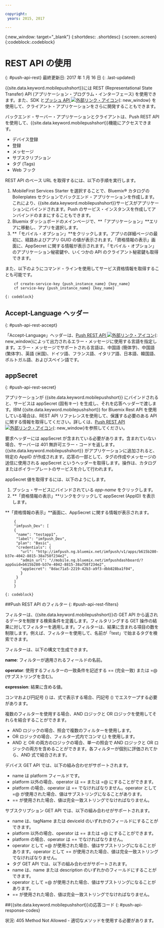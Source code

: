 ```yaml
---

copyright:
 years: 2015, 2017

---
```


{:new_window: target="_blank"}
{:shortdesc: .shortdesc}
{:screen:.screen}
{:codeblock:.codeblock}

# REST API の使用
{: #push-api-rest}
最終更新日: 2017 年 1 月 16 日
{: .last-updated}

{{site.data.keyword.mobilepushshort}}には REST (Representational State Transfer) API (アプリケーション・プログラム・インターフェース) を使用できます。また、SDK と[プッシュ API ![外部リンク・アイコン](../../icons/launch-glyph.svg "外部リンク・アイコン")](https://mobile.{DomainName}/imfpush/ "外部リンク・アイコン"){: new_window} を使用して、クライアント・アプリケーションをさらに開発することもできます。

バックエンド・サーバー・アプリケーションとクライアントは、Push REST API を使用して、{{site.data.keyword.mobilepushshort}}機能にアクセスできます。

- デバイス登録
- 登録
- メッセージ
- サブスクリプション
- タグ (Tags)
- Web フック

REST API のベース URL を取得するには、以下の手順を実行します。

1. MobileFirst Services Starter を選択することで、Bluemix® カタログの Boilerplates セクションでバックエンド・アプリケーションを作成します。これにより、{{site.data.keyword.mobilepushshort}}サービスがアプリケーションにバインドされます。Push のサービス・インスタンスを作成してアンバインドのままにすることもできます。 
1. Bluemix ダッシュボードのメインページで、**「アプリケーション」**エリアに移動し、アプリを選択します。
3. **「モバイル・オプション」**をクリックします。アプリの詳細ページの最初に、経路およびアプリ GUID の値が表示されます。「資格情報の表示」画面に、AppSecret に関する情報が表示されます。「モバイル・オプション」のアプリケーション秘密鍵や、いくつかの API のクライアント秘密鍵も取得できます。

また、以下のようにコマンド・ラインを使用してサービス資格情報を取得することも可能です。

```
    cf create-service-key {push_instance_name} {key_name}
    cf service-key {push_instance_name} {key_name}
```
	{: codeblock}

## Accept-Language ヘッダー
{: #push-api-rest-accept}

「Accept-Language」ヘッダーは、[Push REST API ![外部リンク・アイコン](../../icons/launch-glyph.svg "外部リンク・アイコン")](https://mobile.{DomainName}/imfpush/ "外部リンク・アイコン"){: new_window}によって出力されるエラー・メッセージに使用する言語を指定します。エラー・メッセージでサポートされる言語は、中国語 (簡体字)、中国語 (繁体字)、英語 (米国)、ドイツ語、フランス語、イタリア語、日本語、韓国語、ポルトガル語、およびスペイン語です。

## appSecret 
{: #push-api-rest-secret}

アプリケーションが {{site.data.keyword.mobilepushshort}} にバインドされると、サービスは appSecret (固有キー) を生成し、それを応答ヘッダーで渡します。IBM {{site.data.keyword.mobilepushshort}} for Bluemix Rest API を使用している場合は、REST API リファレンスを使用して、保護する必要のある API に関する情報を取得してください。詳しくは、[Push REST API ![外部リンク・アイコン](../../icons/launch-glyph.svg "外部リンク・アイコン")](https://mobile.{DomainName}/imfpush/ "外部リンク・アイコン"){: new_window}を参照してください。

要求ヘッダーには appSecret が含まれている必要があります。含まれていない場合、サーバーは 401 無許可エラー・コードを返します。{{site.data.keyword.mobilepushshort}} がアプリケーションに追加されると、特定の AppID が作成されます。応答の一部として、タグの作成やメッセージの送信に使用される appSecret というヘッダーを取得します。操作は、カタログまたはボイラープレートのサービスを介して行われます。

appSecret 値を取得するには、以下のようにします。

1. プッシュ・サービスにバインドされている *app-name* をクリックします。
2. **「資格情報の表示」**リンクをクリックして appSecret (AppID) を表示します。

**「資格情報の表示」**画面に、AppSecret に関する情報が表示されます。
```
	{
    "imfpush_Dev": [
    {
     "name": "testapp1",
     "label": "imfpush_Dev",
     "plan": "Basic",
     "credentials": {
       "url": "http://imfpush.ng.bluemix.net/imfpush/v1/apps/b615b280-b37e-4042-8815-38a758f234e2",
       "admin_url": "//mobile.ng.bluemix.net/imfpushdashboard/?appGuid=b615b280-b37e-4042-8815-38a758f234e2",
       "appSecret": "8dac71a5-2219-42b3-a9f3-dbb828ba1f04",
       }
     }
    ]
    }
```
	{: codeblock} 


##Push REST API のフィルター
{: #push-api-rest-filters}

フィルターは、{{site.data.keyword.mobilepushshort}}の GET API から返されるデータを制限する検索条件を定義します。フィルタリングする GET 操作の結果に対してフィルターを適用します。フィルターは、結果に含まれる項目の数を制限します。例えば、フィルターを使用して、名前が「test」で始まるタグを検索できます。 

フィルターは、以下の構文で生成できます。

**name**: フィルターが適用されるフィールドの名前。

**operator**: 使用するフィルターの一致条件を記述する == (完全一致) または =@ (サブストリングを含む)。

**expression**: 結果に含める値。

コンマおよび円記号 () は、式で表示する場合、円記号 () でエスケープする必要があります。

複数のフィルターを使用する場合、AND ロジックと OR ロジックを使用してそれらを結合することができます。

- AND ロジックの場合、照会で複数のフィルターを使用します。
- OR ロジックの場合、フィルター式内でコンマ (,) を使用します。
- AND と OR の両方のロジックの場合、単一の照会で AND ロジックと OR ロジックの両方を含めることができます。各フィルターが個別に評価されてから、AND 式で結合されます。

デバイス GET API では、以下の組み合わせがサポートされます。
- name は platform フィールドです。
- platform 以外の場合、operator は == または =@ にすることができます。
- platform の場合、operator は == でなければなりません。operator として =@ が使用された場合、値はサブストリングになることがあります。
- == が使用された場合、値は完全一致ストリングでなければなりません。

サブスクリプション GET API では、以下の組み合わせがサポートされます。

- name は、tagName または deviceId のいずれかのフィールドにすることができます。
- platform 以外の場合、operator は == または =@ にすることができます。
- platform の場合、operator は == でなければなりません。
- operator として =@ が使用された場合、値はサブストリングになることがあります。operator として == が使用された場合、値は完全一致ストリングでなければなりません。
- タグ GET API では、以下の組み合わせがサポートされます。
- name は、name または description のいずれかのフィールドにすることができます。
- operator として =@ が使用された場合、値はサブストリングになることがあります。
- == が使用された場合、値は完全一致ストリングでなければなりません。


##{{site.data.keyword.mobilepushshort}}の応答コード
{: #push-api-response-codes}

状況: 405 Method Not Allowed - 適切なメソッドを使用する必要があります。
